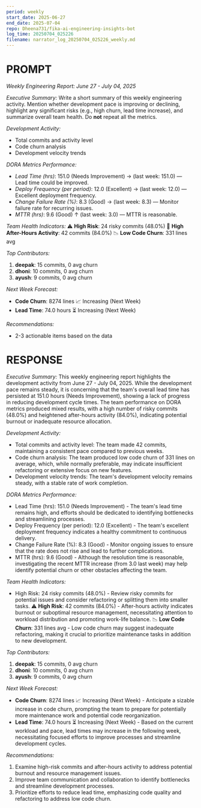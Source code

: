 ```yaml
---
period: weekly
start_date: 2025-06-27
end_date: 2025-07-04
repo: Dheena731/fika-ai-engineering-insights-bot
log_time: 20250704_025226
filename: narrator_log_20250704_025226_weekly.md
---
```


# PROMPT


*Weekly Engineering Report: June 27 - July 04, 2025*

*Executive Summary:*
Write a short summary of this weekly engineering activity. Mention whether development pace is improving or declining, highlight any significant risks (e.g., high churn, lead time increase), and summarize overall team health. Do **not** repeat all the metrics.

*Development Activity:*
- Total commits and activity level
- Code churn analysis
- Development velocity trends

*DORA Metrics Performance:*
- *Lead Time (hrs)*: 151.0 (Needs Improvement) → (last week: 151.0) — Lead time could be improved.
- *Deploy Frequency (per period)*: 12.0 (Excellent) → (last week: 12.0) — Excellent deployment frequency.
- *Change Failure Rate (%)*: 8.3 (Good) → (last week: 8.3) — Monitor failure rate for recurring issues.
- *MTTR (hrs)*: 9.6 (Good) ↑ (last week: 3.0) — MTTR is reasonable.

*Team Health Indicators:*
⚠️  **High Risk**: 24 risky commits (48.0%)
🌙 **High After-Hours Activity**: 42 commits (84.0%)
📉 **Low Code Churn**: 331 lines avg

*Top Contributors:*
  1. **deepak**: 15 commits, 0 avg churn
  2. **dhoni**: 10 commits, 0 avg churn
  3. **ayush**: 9 commits, 0 avg churn

*Next Week Forecast:*
- **Code Churn**: 8274 lines 📈 Increasing (Next Week)
- **Lead Time**: 74.0 hours ⏳ Increasing (Next Week)

*Recommendations:*
- 2-3 actionable items based on the data



# RESPONSE

 *Executive Summary:*
This weekly engineering report highlights the development activity from June 27 - July 04, 2025. While the development pace remains steady, it is concerning that the team's overall lead time has persisted at 151.0 hours (Needs Improvement), showing a lack of progress in reducing development cycle times. The team performance on DORA metrics produced mixed results, with a high number of risky commits (48.0%) and heightened after-hours activity (84.0%), indicating potential burnout or inadequate resource allocation.

*Development Activity:*
- Total commits and activity level: The team made 42 commits, maintaining a consistent pace compared to previous weeks.
- Code churn analysis: The team produced low code churn of 331 lines on average, which, while normally preferable, may indicate insufficient refactoring or extensive focus on new features.
- Development velocity trends: The team's development velocity remains steady, with a stable rate of work completion.

*DORA Metrics Performance:*
- Lead Time (hrs): 151.0 (Needs Improvement) - The team's lead time remains high, and efforts should be dedicated to identifying bottlenecks and streamlining processes.
- Deploy Frequency (per period): 12.0 (Excellent) - The team's excellent deployment frequency indicates a healthy commitment to continuous delivery.
- Change Failure Rate (%): 8.3 (Good) - Monitor ongoing issues to ensure that the rate does not rise and lead to further complications.
- MTTR (hrs): 9.6 (Good) - Although the resolution time is reasonable, investigating the recent MTTR increase (from 3.0 last week) may help identify potential churn or other obstacles affecting the team.

*Team Health Indicators:*
- High Risk: 24 risky commits (48.0%) - Review risky commits for potential issues and consider refactoring or splitting them into smaller tasks.
⚠️  **High Risk**: 42 commits (84.0%) - After-hours activity indicates burnout or suboptimal resource management, necessitating attention to workload distribution and promoting work-life balance.
📉 **Low Code Churn**: 331 lines avg - Low code churn may suggest inadequate refactoring, making it crucial to prioritize maintenance tasks in addition to new development.

*Top Contributors:*
1. **deepak**: 15 commits, 0 avg churn
2. **dhoni**: 10 commits, 0 avg churn
3. **ayush**: 9 commits, 0 avg churn

*Next Week Forecast:*
- **Code Churn**: 8274 lines 📈 Increasing (Next Week) - Anticipate a sizable increase in code churn, prompting the team to prepare for potentially more maintenance work and potential code reorganization.
- **Lead Time**: 74.0 hours ⏳ Increasing (Next Week) - Based on the current workload and pace, lead times may increase in the following week, necessitating focused efforts to improve processes and streamline development cycles.

*Recommendations:*
1. Examine high-risk commits and after-hours activity to address potential burnout and resource management issues.
2. Improve team communication and collaboration to identify bottlenecks and streamline development processes.
3. Prioritize efforts to reduce lead time, emphasizing code quality and refactoring to address low code churn.